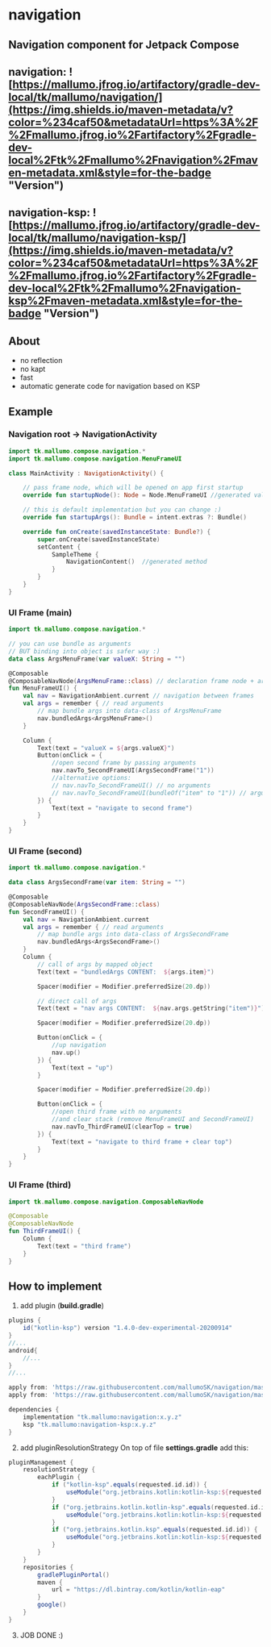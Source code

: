 # navigation
## Navigation component for Jetpack Compose

## navigation: ![https://mallumo.jfrog.io/artifactory/gradle-dev-local/tk/mallumo/navigation/](https://img.shields.io/maven-metadata/v?color=%234caf50&metadataUrl=https%3A%2F%2Fmallumo.jfrog.io%2Fartifactory%2Fgradle-dev-local%2Ftk%2Fmallumo%2Fnavigation%2Fmaven-metadata.xml&style=for-the-badge "Version")

## navigation-ksp: ![https://mallumo.jfrog.io/artifactory/gradle-dev-local/tk/mallumo/navigation-ksp/](https://img.shields.io/maven-metadata/v?color=%234caf50&metadataUrl=https%3A%2F%2Fmallumo.jfrog.io%2Fartifactory%2Fgradle-dev-local%2Ftk%2Fmallumo%2Fnavigation-ksp%2Fmaven-metadata.xml&style=for-the-badge "Version")

## About
* no reflection
* no kapt
* fast
* automatic generate code for navigation based on KSP

## Example

### Navigation root -> NavigationActivity
```kotlin
import tk.mallumo.compose.navigation.*
import tk.mallumo.compose.navigation.MenuFrameUI

class MainActivity : NavigationActivity() {

    // pass frame node, which will be opened on app first startup
    override fun startupNode(): Node = Node.MenuFrameUI //generated value

    // this is default implementation but you can change :)
    override fun startupArgs(): Bundle = intent.extras ?: Bundle()

    override fun onCreate(savedInstanceState: Bundle?) {
        super.onCreate(savedInstanceState)
        setContent {
            SampleTheme {
                NavigationContent()  //generated method
            }
        }
    }
}
```

### UI Frame (main)
```kotlin
import tk.mallumo.compose.navigation.*

// you can use bundle as arguments
// BUT binding into object is safer way :)
data class ArgsMenuFrame(var valueX: String = "")

@Composable
@ComposableNavNode(ArgsMenuFrame::class) // declaration frame node + arguments
fun MenuFrameUI() {
    val nav = NavigationAmbient.current // navigation between frames
    val args = remember { // read arguments
        // map bundle args into data-class of ArgsMenuFrame
        nav.bundledArgs<ArgsMenuFrame>()
    }

    Column {
        Text(text = "valueX = ${args.valueX}")
        Button(onClick = {
            //open second frame by passing arguments
            nav.navTo_SecondFrameUI(ArgsSecondFrame("1"))
            //alternative options:
            // nav.navTo_SecondFrameUI() // no arguments
            // nav.navTo_SecondFrameUI(bundleOf("item" to "1")) // arguments as bundle
        }) {
            Text(text = "navigate to second frame")
        }
    }
}
```

### UI Frame (second)
```kotlin
import tk.mallumo.compose.navigation.*

data class ArgsSecondFrame(var item: String = "")

@Composable
@ComposableNavNode(ArgsSecondFrame::class)
fun SecondFrameUI() {
    val nav = NavigationAmbient.current
    val args = remember { // read arguments
        // map bundle args into data-class of ArgsSecondFrame
        nav.bundledArgs<ArgsSecondFrame>()
    }
    Column {
        // call of args by mapped object
        Text(text = "bundledArgs CONTENT:  ${args.item}")

        Spacer(modifier = Modifier.preferredSize(20.dp))

        // direct call of args
        Text(text = "nav args CONTENT:  ${nav.args.getString("item")}")

        Spacer(modifier = Modifier.preferredSize(20.dp))

        Button(onClick = {
            //up navigation
            nav.up()
        }) {
            Text(text = "up")
        }

        Spacer(modifier = Modifier.preferredSize(20.dp))

        Button(onClick = {
            //open third frame with no arguments
            //and clear stack (remove MenuFrameUI and SecondFrameUI)
            nav.navTo_ThirdFrameUI(clearTop = true)
        }) {
            Text(text = "navigate to third frame + clear top")
        }
    }
}
```

### UI Frame (third)
```kotlin
import tk.mallumo.compose.navigation.ComposableNavNode

@Composable
@ComposableNavNode
fun ThirdFrameUI() {
    Column {
        Text(text = "third frame")
    }
}
```


## How to implement

1. add plugin (**build.gradle**)
```groovy
plugins {
    id("kotlin-ksp") version "1.4.0-dev-experimental-20200914"
}
//...
android{
    //...
}
//...

apply from: 'https://raw.githubusercontent.com/mallumoSK/navigation/master/ksp-config.gradle'
apply from: 'https://raw.githubusercontent.com/mallumoSK/navigation/master/ksp-navigation.gradle'

dependencies {
    implementation "tk.mallumo:navigation:x.y.z"
    ksp "tk.mallumo:navigation-ksp:x.y.z"
}
```

2. add pluginResolutionStrategy On top of file **settings.gradle** add this:
```groovy
pluginManagement {
    resolutionStrategy {
        eachPlugin {
            if ("kotlin-ksp".equals(requested.id.id)) {
                useModule("org.jetbrains.kotlin:kotlin-ksp:${requested.version}")
            }
            if ("org.jetbrains.kotlin.kotlin-ksp".equals(requested.id.id)) {
                useModule("org.jetbrains.kotlin:kotlin-ksp:${requested.version}")
            }
            if ("org.jetbrains.kotlin.ksp".equals(requested.id.id)) {
                useModule("org.jetbrains.kotlin:kotlin-ksp:${requested.version}")
            }
        }
    }
    repositories {
        gradlePluginPortal()
        maven {
            url = "https://dl.bintray.com/kotlin/kotlin-eap"
        }
        google()
    }
}
```

3. JOB DONE :)